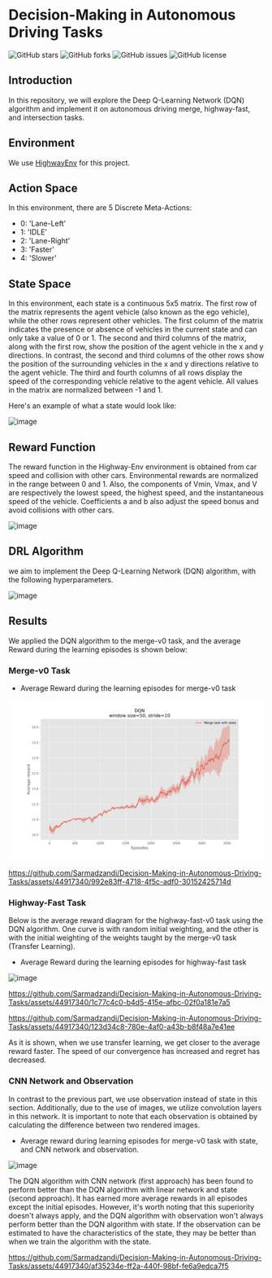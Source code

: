# Decision-Making in Autonomous Driving Tasks

![GitHub stars](https://img.shields.io/github/stars/sarmadzandi/Decision-Making-in-Autonomous-Driving-Tasks)
![GitHub forks](https://img.shields.io/github/forks/sarmadzandi/Decision-Making-in-Autonomous-Driving-Tasks)
![GitHub issues](https://img.shields.io/github/issues/sarmadzandi/Decision-Making-in-Autonomous-Driving-Tasks)
![GitHub license](https://img.shields.io/github/license/sarmadzandi/Decision-Making-in-Autonomous-Driving-Tasks)

## Introduction
In this repository, we will explore the Deep Q-Learning Network (DQN) algorithm and implement it on autonomous driving merge, highway-fast, and intersection tasks.

## Environment
We use [HighwayEnv](https://github.com/Farama-Foundation/HighwayEnv) for this project. 

## Action Space
In this environment, there are 5 Discrete Meta-Actions:

- 0: 'Lane-Left'
- 1: 'IDLE'
- 2: 'Lane-Right'
- 3: 'Faster'
- 4: 'Slower'

## State Space
In this environment, each state is a continuous 5x5 matrix. The first row of the matrix represents the agent vehicle (also known as the ego vehicle), while the other rows represent other vehicles. The first column of the matrix indicates the presence or absence of vehicles in the current state and can only take a value of 0 or 1. The second and third columns of the matrix, along with the first row, show the position of the agent vehicle in the x and y directions. In contrast, the second and third columns of the other rows show the position of the surrounding vehicles in the x and y directions relative to the agent vehicle. The third and fourth columns of all rows display the speed of the corresponding vehicle relative to the agent vehicle. All values in the matrix are normalized between -1 and 1.

Here's an example of what a state would look like:

![image](https://github.com/Sarmadzandi/Decision-Making-in-Autonomous-Driving-Tasks/assets/44917340/cf0645a8-fb38-4db5-9433-a553801347c2)

## Reward Function
The reward function in the Highway-Env environment is obtained from car speed and collision with other cars. Environmental rewards are normalized in the range between 0 and 1. Also, the components of Vmin, Vmax, and V are respectively the lowest speed, the highest speed, and the instantaneous speed of the vehicle. Coefficients a and b also adjust the speed bonus and avoid collisions with other cars.

![image](https://github.com/Sarmadzandi/Decision-Making-in-Autonomous-Driving-Tasks/assets/44917340/efda065d-4906-466a-ac7d-a07f59ca3e61)

## DRL Algorithm
we aim to implement the Deep Q-Learning Network (DQN) algorithm, with the following hyperparameters.

![image](https://github.com/Sarmadzandi/Decision-Making-in-Autonomous-Driving-Tasks/assets/44917340/5d581a95-e4fa-4474-97df-4d1397962e53)


## Results
We applied the DQN algorithm to the merge-v0 task, and the average Reward during the learning episodes is shown below:

### Merge-v0 Task
* Average Reward during the learning episodes for merge-v0 task

![image](https://github.com/Sarmadzandi/Decision-Making-in-Autonomous-Driving-Tasks/blob/main/Images/1-Merge-task-state.png)

https://github.com/Sarmadzandi/Decision-Making-in-Autonomous-Driving-Tasks/assets/44917340/992e83ff-4718-4f5c-adf0-30152425714d

### Highway-Fast Task
Below is the average reward diagram for the highway-fast-v0 task using the DQN algorithm. One curve is with random initial weighting, and the other is with the initial weighting of the weights taught by the merge-v0 task (Transfer Learning).

* Average Reward during the learning episodes for highway-fast task

![image](https://github.com/Sarmadzandi/Decision-Making-in-Autonomous-Driving-Tasks/assets/44917340/5ba23876-b866-42da-ac41-353449ae4622)


https://github.com/Sarmadzandi/Decision-Making-in-Autonomous-Driving-Tasks/assets/44917340/1c77c4c0-b4d5-415e-afbc-02f0a181e7a5

https://github.com/Sarmadzandi/Decision-Making-in-Autonomous-Driving-Tasks/assets/44917340/123d34c8-780e-4af0-a43b-b8f48a7e41ee

As it is shown, when we use transfer learning, we get closer to the average reward faster. The speed of our convergence has increased and regret has decreased.

### CNN Network and Observation
In contrast to the previous part, we use observation instead of state in this section. Additionally, due to the use of images, we utilize convolution layers in this network. It is important to note that each observation is obtained by calculating the difference between two rendered images.

* Average reward during learning episodes for merge-v0 task with state, and CNN network and observation.

![image](https://github.com/Sarmadzandi/Decision-Making-in-Autonomous-Driving-Tasks/assets/44917340/8338a98e-29c0-4544-aeb1-78cb8e12ef97)

The DQN algorithm with CNN network (first approach) has been found to perform better than the DQN algorithm with linear network and state (second approach). It has earned more average rewards in all episodes except the initial episodes. However, it's worth noting that this superiority doesn't always apply, and the DQN algorithm with observation won't always perform better than the DQN algorithm with state. If the observation can be estimated to have the characteristics of the state, they may be better than when we train the algorithm with the state.

https://github.com/Sarmadzandi/Decision-Making-in-Autonomous-Driving-Tasks/assets/44917340/af35234e-ff2a-440f-98bf-fe6a9edca7f5




















